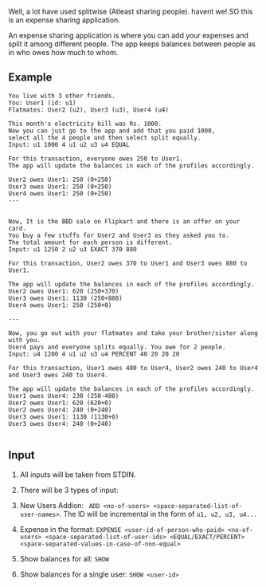 Well, a lot have used splitwise (Atleast sharing people). havent we!.SO this is an expense sharing application.

An expense sharing application is where you can add your expenses and split it among different people. 
The app keeps balances between people as in who owes how much to whom.

## Example
```
You live with 3 other friends.
You: User1 (id: u1)
Flatmates: User2 (u2), User3 (u3), User4 (u4)

This month's electricity bill was Rs. 1000.
Now you can just go to the app and add that you paid 1000,
select all the 4 people and then select split equally.
Input: u1 1000 4 u1 u2 u3 u4 EQUAL

For this transaction, everyone owes 250 to User1.
The app will update the balances in each of the profiles accordingly.

User2 owes User1: 250 (0+250)
User3 owes User1: 250 (0+250)
User4 owes User1: 250 (0+250)
---


Now, It is the BBD sale on Flipkart and there is an offer on your card.
You buy a few stuffs for User2 and User3 as they asked you to.
The total amount for each person is different.
Input: u1 1250 2 u2 u3 EXACT 370 880

For this transaction, User2 owes 370 to User1 and User3 owes 880 to User1.

The app will update the balances in each of the profiles accordingly.
User2 owes User1: 620 (250+370)
User3 owes User1: 1130 (250+880)
User4 owes User1: 250 (250+0)

---

Now, you go out with your flatmates and take your brother/sister along with you.
User4 pays and everyone splits equally. You owe for 2 people.
Input: u4 1200 4 u1 u2 u3 u4 PERCENT 40 20 20 20

For this transaction, User1 owes 480 to User4, User2 owes 240 to User4 and User3 owes 240 to User4.

The app will update the balances in each of the profiles accordingly.
User1 owes User4: 230 (250-480)
User2 owes User1: 620 (620+0)
User2 owes User4: 240 (0+240)
User3 owes User1: 1130 (1130+0)
User3 owes User4: 240 (0+240)
    
```

## Input
1. All inputs will be taken from STDIN.
2. There will be 3 types of input:

1. New Users Addion: ``` ADD <no-of-users> <space-separated-list-of-user-names>```. The ID will be incremental in the form of ``` u1, u2, u3, u4... ```
2. Expense in the format: ``` EXPENSE <user-id-of-person-who-paid> <no-of-users> <space-separated-list-of-user-ids> <EQUAL/EXACT/PERCENT> <space-separated-values-in-case-of-non-equal> ```
3. Show balances for all: ``` SHOW ```
4. Show balances for a single user: ``` SHOW <user-id> ```
